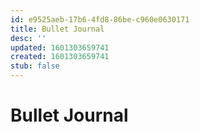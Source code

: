 ```yaml
---
id: e9525aeb-17b6-4fd8-86be-c960e0630171
title: Bullet Journal
desc: ''
updated: 1601303659741
created: 1601303659741
stub: false
---
```


# Bullet Journal
